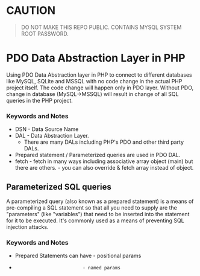 # CAUTION
> DO NOT MAKE THIS REPO PUBLIC. CONTAINS MYSQL SYSTEM ROOT PASSWORD. 

# PDO Data Abstraction Layer in PHP
Using PDO Data Abstraction layer in PHP to connect to different databases like MySQL, SQLite and MSSQL with no code change in the actual PHP project itself. The code change will happen only in PDO layer. Without PDO, change in database (MySQL->MSSQL) will result in change of all SQL queries in the PHP project.

### Keywords and Notes
- DSN - Data Source Name
- DAL - Data Abstraction Layer.
     - There are many DALs including PHP's PDO and other third party DALs.
- Prepared statement / Parameterized queries are used in PDO DAL.
- fetch - fetch in many ways including associative array object (main) but there are others.
        - you can also override & fetch array instead of object.

 ## Parameterized SQL queries
 A parameterized query (also known as a prepared statement) is a means of pre-compiling a SQL statement so that all you need to supply are the "parameters" (like "variables") that need to be inserted into the statement for it to be executed. It's commonly used as a means of preventing SQL injection attacks.

### Keywords and Notes
- Prepared Statements can have - positional params
-                              - named params